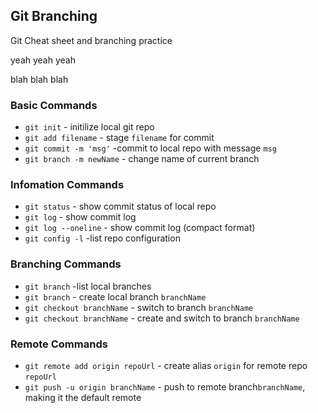 ## Git Branching

Git Cheat sheet and branching practice 

yeah yeah yeah

blah blah blah


### Basic Commands

* `git init` - initilize local git repo
* `git add filename` - stage `filename` for commit
* `git commit -m 'msg'` -commit to local repo with message `msg`
* `git branch -m newName` - change name of current branch

### Infomation Commands
* `git status` - show commit status of local repo 
* `git log` - show commit log
* `git log --oneline` - show commit log (compact format)
* `git config -l` -list repo configuration


### Branching Commands 
* `git branch` -list local branches
* `git branch` - create local branch `branchName`
* `git checkout branchName` - switch to branch `branchName` 
* `git checkout branchName` - create and switch to branch `branchName` 

### Remote Commands
* `git remote add origin repoUrl` - create alias `origin` for remote repo `repoUrl`
* `git push -u origin branchName` - push to remote branch`branchName`, making it the default remote
